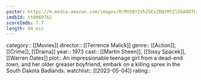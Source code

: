 ```yaml
---
poster: https://m.media-amazon.com/images/M/MV5BY2VhZGExZDQtMTZlOS00OTNmLThjYzktN2VhZDg2ZDA3YzEzXkEyXkFqcGdeQXVyMTUzMDUzNTI3._V1_SX300.jpg
imdbId: tt0069762
scoreImdb: 7.7
length: 94 min
---
```


category:: [[Movies]]
director:: [[Terrence Malick]]
genre:: [[Action]], [[Crime]], [[Drama]]
year:: 1973
cast:: [[Martin Sheen]], [[Sissy Spacek]], [[Warren Oates]]
plot:: An impressionable teenage girl from a dead-end town, and her older greaser boyfriend, embark on a killing spree in the South Dakota Badlands.
watchlist:: [[2023-05-04]]
rating::


